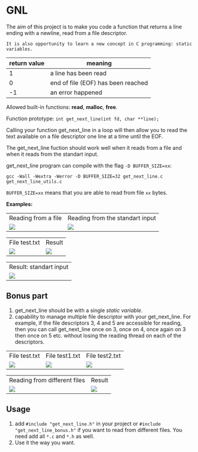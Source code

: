 # GNL
The aim of this project is to make you code a function that returns a line ending with a newline, read from a file descriptor.

`It is also opportunity to learn a new concept in C programming: static variables.`

| return value | meaning |
| --- | --- |
| 1 | a line has been read |
| 0 | end of file (EOF) has been reached |
| -1 | an error happened |

Allowed built-in functions: **read**, **malloc**, **free**.

Function prototype: `int get_next_line(int fd, char **line);`

Calling your function get_next_line in a loop will then allow you to read the text available on a file descriptor one line at a time until the EOF.

The get_next_line fuction should work well when it reads from a file and when it reads from the standart input.

get_next_line program can compile with the flag `-D BUFFER_SIZE=xx`: 

`gcc -Wall -Wextra -Werror -D BUFFER_SIZE=32 get_next_line.c get_next_line_utils.c`

`BUFFER_SIZE=xx` means that you are able to read from file `xx` bytes.

**Examples:**

<table>
  <tr>
    <td align="center">Reading from a file</td>
    <td align="center">Reading from the standart input</td>
  </tr>
  <tr>
    <td><img  src="https://user-images.githubusercontent.com/84783740/120178708-73077300-c212-11eb-8761-4b6bcce7b114.png"></td>
    <td><img  src="https://user-images.githubusercontent.com/84783740/120188052-4b1e0c80-c21e-11eb-8e67-b4f2a83c9553.png"></td>
  </tr>
</table>

<table>
  <tr>
    <td align="center">File test.txt</td>
    <td align="center">Result</td>
  </tr>
  <tr>
    <td><img src="https://user-images.githubusercontent.com/84783740/120178739-7a2e8100-c212-11eb-99dd-4d76fb003b09.png"></td>
    <td><img src="https://user-images.githubusercontent.com/84783740/120178754-7ef33500-c212-11eb-93c5-e7403105ccdf.png"></td>
  </tr>
</table>

<table>
  <tr>
    <td align="center">Result: standart input</td>
  </tr>
  <tr>
    <td><img src="https://user-images.githubusercontent.com/84783740/120188059-4fe2c080-c21e-11eb-90f2-13d6b5188c03.png"></td>
  </tr>
</table>

## Bonus part
1)  get_next_line should be with a single *static variable*.
2) capability to manage multiple file descriptor with your get_next_line. For example, if the file descriptors 3, 4 and 5 are accessible for reading, then you can call get_next_line once on 3, once on 4, once again on 3 then once on 5 etc. without losing the reading thread on each of the descriptors.

<table>
  <tr>
    <td align="center">File test.txt</td>
    <td align="center">File test1.txt</td>
    <td align="center">File test2.txt</td>
  </tr>
  <tr>
    <td><img src="https://user-images.githubusercontent.com/84783740/120193733-6ccec200-c225-11eb-9325-be99a96f85e1.png"></td>
    <td><img src="https://user-images.githubusercontent.com/84783740/120193742-70624900-c225-11eb-9ac5-73a6a0a9df45.png"></td>
    <td><img src="https://user-images.githubusercontent.com/84783740/120193751-72c4a300-c225-11eb-9e63-87c804cf698b.png"></td>
  </tr>
</table>

<table>
  <tr>
    <td align="center">Reading from different files</td>
    <td align="center">Result</td>
  </tr>
  <tr>
    <td><img src="https://user-images.githubusercontent.com/84783740/120193797-7d7f3800-c225-11eb-86db-efe80b7d5634.png"></td>
    <td><img src="https://user-images.githubusercontent.com/84783740/120193813-81ab5580-c225-11eb-8867-28dc64e3207b.png"></td>
  </tr>
</table>

## Usage
1. add `#include "get_next_line.h"` in your project or `#include "get_next_line_bonus.h"` if you want to read from different files. You need add all `*.c` and `*.h` as well.
2. Use it the way you want.
